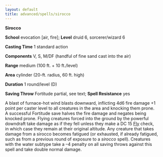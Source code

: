 ```yaml
---
layout: default
title: advanced/spells/sirocco
---
```

 **Sirocco**

**School** evocation [air, fire]; **Level** druid 6, sorcerer/wizard 6

**Casting Time** 1 standard action

**Components** V, S, M/DF (handful of fine sand cast into the air)

**Range** medium (100 ft. + 10 ft./level)

**Area** cylinder (20-ft. radius, 60 ft. high)

**Duration** 1 round/level (D)

**Saving Throw** Fortitude partial, see text; **Spell Resistance** yes

A blast of furnace-hot wind blasts downward, inflicting 4d6 fire damage +1 point per caster level to all creatures in the area and knocking them prone. A successful Fortitude save halves the fire damage and negates being knocked prone. Flying creatures forced into the ground by the powerful downdraft take damage as if they fell unless they make a DC 15 [Fly](../../skills/fly#_fly) check, in which case they remain at their original altitude. Any creature that takes damage from a sirocco becomes fatigued (or exhausted, if already fatigued, such as from a previous round of exposure to a _sirocco_ spell). Creatures with the water subtype take a –4 penalty on all saving throws against this spell and take double normal damage.

